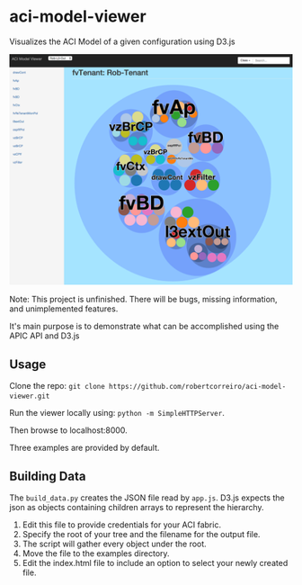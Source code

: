 # aci-model-viewer
Visualizes the ACI Model of a given configuration using D3.js

![alt tag](examples/fvTenant_screenshot.png)


Note: This project is unfinished. There will be bugs, missing information, and unimplemented features. 

It's main purpose is to demonstrate what can be accomplished using the APIC API and D3.js

## Usage
Clone the repo:
`git clone https://github.com/robertcorreiro/aci-model-viewer.git`

Run the viewer locally using:
`python -m SimpleHTTPServer`. 

Then browse to localhost:8000.

Three examples are provided by default.

## Building Data
The `build_data.py` creates the JSON file read by `app.js`. D3.js expects the json as objects containing children arrays to represent the hierarchy.

1. Edit this file to provide credentials for your ACI fabric.
2. Specify the root of your tree and the filename for the output file.
3. The script will gather every object under the root.
4. Move the file to the examples directory.
4. Edit the index.html file to include an option to select your newly created file.
